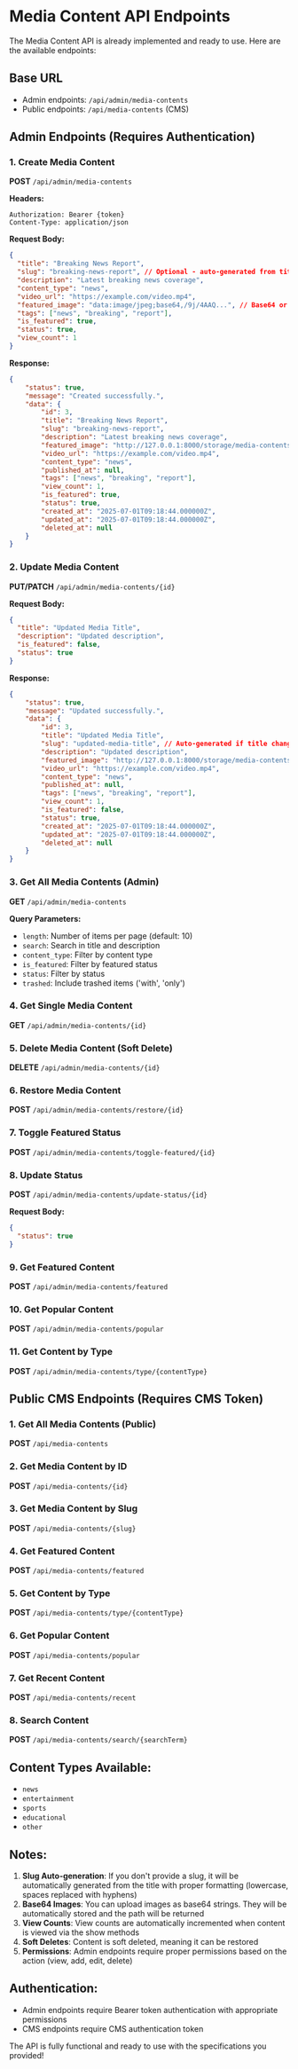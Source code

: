 # Media Content API Endpoints

The Media Content API is already implemented and ready to use. Here are the available endpoints:

## Base URL
- Admin endpoints: `/api/admin/media-contents`
- Public endpoints: `/api/media-contents` (CMS)

## Admin Endpoints (Requires Authentication)

### 1. Create Media Content
**POST** `/api/admin/media-contents`

**Headers:**
```
Authorization: Bearer {token}
Content-Type: application/json
```

**Request Body:**
```json
{
  "title": "Breaking News Report",
  "slug": "breaking-news-report", // Optional - auto-generated from title if not provided
  "description": "Latest breaking news coverage",
  "content_type": "news",
  "video_url": "https://example.com/video.mp4",
  "featured_image": "data:image/jpeg;base64,/9j/4AAQ...", // Base64 or URL
  "tags": ["news", "breaking", "report"],
  "is_featured": true,
  "status": true,
  "view_count": 1
}
```

**Response:**
```json
{
    "status": true,
    "message": "Created successfully.",
    "data": {
        "id": 3,
        "title": "Breaking News Report",
        "slug": "breaking-news-report",
        "description": "Latest breaking news coverage",
        "featured_image": "http://127.0.0.1:8000/storage/media-contents/unique-filename.jpeg",
        "video_url": "https://example.com/video.mp4",
        "content_type": "news",
        "published_at": null,
        "tags": ["news", "breaking", "report"],
        "view_count": 1,
        "is_featured": true,
        "status": true,
        "created_at": "2025-07-01T09:18:44.000000Z",
        "updated_at": "2025-07-01T09:18:44.000000Z",
        "deleted_at": null
    }
}
```

### 2. Update Media Content
**PUT/PATCH** `/api/admin/media-contents/{id}`

**Request Body:**
```json
{
  "title": "Updated Media Title",
  "description": "Updated description",
  "is_featured": false,
  "status": true
}
```

**Response:**
```json
{
    "status": true,
    "message": "Updated successfully.",
    "data": {
        "id": 3,
        "title": "Updated Media Title",
        "slug": "updated-media-title", // Auto-generated if title changed
        "description": "Updated description",
        "featured_image": "http://127.0.0.1:8000/storage/media-contents/unique-filename.jpeg",
        "video_url": "https://example.com/video.mp4",
        "content_type": "news",
        "published_at": null,
        "tags": ["news", "breaking", "report"],
        "view_count": 1,
        "is_featured": false,
        "status": true,
        "created_at": "2025-07-01T09:18:44.000000Z",
        "updated_at": "2025-07-01T09:18:44.000000Z",
        "deleted_at": null
    }
}
```

### 3. Get All Media Contents (Admin)
**GET** `/api/admin/media-contents`

**Query Parameters:**
- `length`: Number of items per page (default: 10)
- `search`: Search in title and description
- `content_type`: Filter by content type
- `is_featured`: Filter by featured status
- `status`: Filter by status
- `trashed`: Include trashed items ('with', 'only')

### 4. Get Single Media Content
**GET** `/api/admin/media-contents/{id}`

### 5. Delete Media Content (Soft Delete)
**DELETE** `/api/admin/media-contents/{id}`

### 6. Restore Media Content
**POST** `/api/admin/media-contents/restore/{id}`

### 7. Toggle Featured Status
**POST** `/api/admin/media-contents/toggle-featured/{id}`

### 8. Update Status
**POST** `/api/admin/media-contents/update-status/{id}`

**Request Body:**
```json
{
  "status": true
}
```

### 9. Get Featured Content
**POST** `/api/admin/media-contents/featured`

### 10. Get Popular Content
**POST** `/api/admin/media-contents/popular`

### 11. Get Content by Type
**POST** `/api/admin/media-contents/type/{contentType}`

## Public CMS Endpoints (Requires CMS Token)

### 1. Get All Media Contents (Public)
**POST** `/api/media-contents`

### 2. Get Media Content by ID
**POST** `/api/media-contents/{id}`

### 3. Get Media Content by Slug
**POST** `/api/media-contents/{slug}`

### 4. Get Featured Content
**POST** `/api/media-contents/featured`

### 5. Get Content by Type
**POST** `/api/media-contents/type/{contentType}`

### 6. Get Popular Content
**POST** `/api/media-contents/popular`

### 7. Get Recent Content
**POST** `/api/media-contents/recent`

### 8. Search Content
**POST** `/api/media-contents/search/{searchTerm}`

## Content Types Available:
- `news`
- `entertainment`
- `sports`
- `educational`
- `other`

## Notes:
1. **Slug Auto-generation**: If you don't provide a slug, it will be automatically generated from the title with proper formatting (lowercase, spaces replaced with hyphens)
2. **Base64 Images**: You can upload images as base64 strings. They will be automatically stored and the path will be returned
3. **View Counts**: View counts are automatically incremented when content is viewed via the show methods
4. **Soft Deletes**: Content is soft deleted, meaning it can be restored
5. **Permissions**: Admin endpoints require proper permissions based on the action (view, add, edit, delete)

## Authentication:
- Admin endpoints require Bearer token authentication with appropriate permissions
- CMS endpoints require CMS authentication token

The API is fully functional and ready to use with the specifications you provided!
